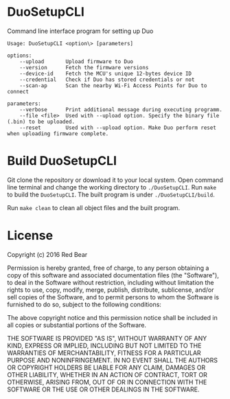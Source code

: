 # DuoSetupCLI

Command line interface program for setting up Duo

    Usage: DuoSetupCLI <option\> [parameters] 
	
	options:    
	    --upload       Upload firmware to Duo    
	    --version      Fetch the firmware versions    
	    --device-id    Fetch the MCU's unique 12-bytes device ID    
	    --credential   Check if Duo has stored credentials or not    
	    --scan-ap      Scan the nearby Wi-Fi Access Points for Duo to connect    
	
	parameters:   
	    --verbose      Print additional message during executing programm. 
	    --file <file>  Used with --upload option. Specify the binary file (.bin) to be uploaded.
	    --reset        Used with --upload option. Make Duo perform reset when uploading firmware complete.

# Build DuoSetupCLI

Git clone the repository or download it to your local system. Open command line terminal and change the working directory to `./DuoSetupCLI`. Run `make` to build the `DuoSetupCLI`. The built program is under `./DuoSetupCLI/build`.

Run `make clean` to clean all object files and the built program.

# License

Copyright (c) 2016 Red Bear

Permission is hereby granted, free of charge, to any person obtaining a copy of this software and associated documentation files (the "Software"), to deal in the Software without restriction, including without limitation the rights to use, copy, modify, merge, publish, distribute, sublicense, and/or sell copies of the Software, and to permit persons to whom the Software is furnished to do so, subject to the following conditions:

The above copyright notice and this permission notice shall be included in all copies or substantial portions of the Software.

THE SOFTWARE IS PROVIDED "AS IS", WITHOUT WARRANTY OF ANY KIND, EXPRESS OR IMPLIED, INCLUDING BUT NOT LIMITED TO THE WARRANTIES OF MERCHANTABILITY, FITNESS FOR A PARTICULAR PURPOSE AND NONINFRINGEMENT. IN NO EVENT SHALL THE AUTHORS OR COPYRIGHT HOLDERS BE LIABLE FOR ANY CLAIM, DAMAGES OR OTHER LIABILITY, WHETHER IN AN ACTION OF CONTRACT, TORT OR OTHERWISE, ARISING FROM, OUT OF OR IN CONNECTION WITH THE SOFTWARE OR THE USE OR OTHER DEALINGS IN THE SOFTWARE.


  

